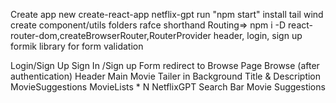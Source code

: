 Create app new create-react-app netflix-gpt
run "npm start"
install tail wind
create component/utils folders
rafce shorthand
Routing=> npm i -D react-router-dom,createBrowserRouter,RouterProvider
header, login, sign up
formik library for form validation


Login/Sign Up
    Sign In /Sign up Form
    redirect to Browse Page
Browse (after authentication)
    Header
    Main Movie
        Tailer in Background
        Title & Description
        MovieSuggestions
            MovieLists * N
NetflixGPT
    Search Bar
    Movie Suggestions